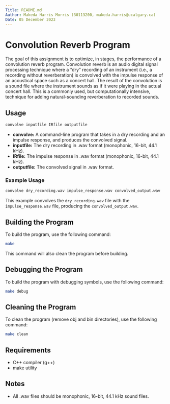 ```yaml
---
Title: README.md
Author: Makeda Harris Morris (30113200, makeda.harris@ucalgary.ca)
Date: 05 December 2023
---
```


# Convolution Reverb Program

The goal of this assignment is to optimize, in stages, the performance of a convolution reverb
program. Convolution reverb is an audio digital signal processing technique where a “dry”
recording of an instrument (i.e., a recording without reverberation) is convolved with the impulse
response of an acoustical space such as a concert hall. The result of the convolution is a sound file
where the instrument sounds as if it were playing in the actual concert hall. This is a commonly
used, but computationally intensive, technique for adding natural-sounding reverberation to
recorded sounds.

## Usage

```bash
convolve inputfile IRfile outputfile
```

- **convolve:** A command-line program that takes in a dry recording and an impulse response,
and produces the convolved signal.
- **inputfile:** The dry recording in .wav format (monophonic, 16-bit, 44.1 kHz).
- **IRfile:** The impulse response in .wav format (monophonic, 16-bit, 44.1 kHz).
- **outputfile:** The convolved signal in .wav format.

### Example Usage

```bash
convolve dry_recording.wav impulse_response.wav convolved_output.wav
```

This example convolves the `dry_recording.wav` file with the `impulse_response.wav` file, producing the `convolved_output.wav`.

## Building the Program

To build the program, use the following command:

```bash
make
```

This command will also clean the program before building.

## Debugging the Program

To build the program with debugging symbols, use the following command:

```bash
make debug
```

## Cleaning the Program

To clean the program (remove obj and bin directories), use the following command:

```bash
make clean
```

## Requirements

- C++ compiler (g++)
- make utility

## Notes

- All .wav files should be monophonic, 16-bit, 44.1 kHz sound files.